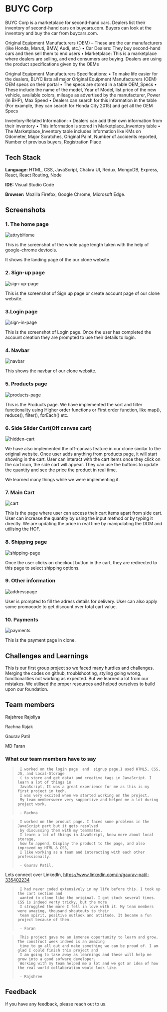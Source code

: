 # BUYC Corp


BUYC Corp is a marketplace for second-hand cars. Dealers list their inventory of second-hand cars on 
buycars.com. Buyers can look at the inventory and buy the car from buycars.com.

Original Equipment Manufacturers (OEM) – These are the car manufacturers (like Honda, Maruti, 
BMW, Audi, etc.) 
• Car Dealers: They buy second-hand cars and then sell them to end users 
• Marketplace: This is a marketplace where dealers are selling, and end consumers are buying. Dealers 
are using the product specifications given by the OEMs 
 
Original Equipment Manufacturers Specifications: 
• To make life easier for the dealers, BUYC lists all major Original Equipment Manufacturers (OEM) 
OEM specs on their portal 
• The specs are stored in a table OEM_Specs 
• These include the name of the model, Year of Model, list price of the new vehicle, available colors, 
mileage as advertised by the manufacturer, Power (in BHP), Max Speed 
• Dealers can search for this information in the table (For example, they can search for Honda City 2015) 
and get all the OEM Specs 
 
Inventory-Related Information: 
• Dealers can add their own information from their inventory 
• This information is stored in Marketplace_Inventory table 
• The Marketplace_Inventory table includes information like KMs on Odometer, Major Scratches, 
Original Paint, Number of accidents reported, Number of previous buyers, Registration Place 


## Tech Stack

**Language:** HTML, CSS, JavaScript, Chakra UI, Redux, MongoDB, Express, React, React Routing, Node

**IDE:** Visual Studio Code

**Browser:** Mozilla Firefox, Google Chrome, Microsoft Edge.



## Screenshots

### 1. The home page

![attrybHome](https://github.com/RajshreeRajoliya/BUYCCorp/assets/113670900/8c07b42f-17ff-4d18-b213-3944bca8575d)


This is the screenshot of the whole page length taken with the help of google-chrome devtools.

It shows the landing page of the our clone website.

### 2. Sign-up page

![sign-up-page](https://github.com/RajshreeRajoliya/BlueflyProject/blob/Rajshree/img%20for%20readme/sign%20up.jpeg)

This is the screenshot of Sign up page or create account page of our clone website.

### 3.Login page
![sign-in-page](https://github.com/RajshreeRajoliya/BlueflyProject/blob/Rajshree/img%20for%20readme/login.jpeg)

This is the screenshot of Login page. Once the user has completed the account creation they are prompted to use their details to login.

### 4. Navbar
![navbar](https://github.com/RajshreeRajoliya/BlueflyProject/blob/Rajshree/img%20for%20readme/img_navbar.jpeg)

This shows the navbar of our clone website.

### 5. Products page
![products-page](https://github.com/RajshreeRajoliya/BlueflyProject/blob/Rajshree/img%20for%20readme/products.jpeg)

This is the Products page. We have implemented the sort and filter functionality using Higher order functions or First order function, like
map(), reduce(), filter(), forEach() etc. 

### 6. Side Slider Cart(Off canvas cart)
![hidden-cart](https://github.com/RajshreeRajoliya/BlueflyProject/blob/Rajshree/img%20for%20readme/off-canvas-cart.jpeg)

We have also implemented the off-canvas feature in our clone similar to the original website.
Once user adds anything from products page, it will start showing in the cart. 
User can interact with the cart items once they click on the cart icon, the side cart will appear.
They can use the buttons to update the quantity and see the price the product in real time.

We learned many things while we were implementing it.

### 7. Main Cart
![cart](https://github.com/RajshreeRajoliya/BlueflyProject/blob/Rajshree/img%20for%20readme/main%20cart.jpeg)

This is the page where user can access their cart items apart from side cart.
User can increase the quantity by using the input method or by typing it directly.
We are updating the price in real time by manipulating the DOM and utilising the HOF.

### 8. Shipping page
![shipping-page](https://github.com/RajshreeRajoliya/BlueflyProject/blob/Rajshree/img%20for%20readme/shipping%20page.jpeg)

Once the user clicks on checkout button in the cart, they are redirected to this page to select shipping options.

### 9. Other information
![addresspage](https://github.com/RajshreeRajoliya/BlueflyProject/blob/Rajshree/img%20for%20readme/address.jpeg)

User is prompted to fill the adress details for delivery.
User can also apply some promocode to get discount over total cart value.

### 10. Payments
![payments](https://github.com/RajshreeRajoliya/BlueflyProject/blob/Rajshree/img%20for%20readme/payment.jpeg)

This is the payment page in clone.

## Challenges and Learnings

This is our first group project so we faced many hurdles and challenges.
Merging the codes on github, troublshooting, styling going wrong, functionalities not working as expected.
But we learned a lot from our mistakes. We utilised the proper resources and helped ourselves to build upon our foundation.



## Team members
 
Rajshree Rajoliya

Rachna Rajak

Gaurav Patil

MD Faran

### What our team members have to say

>      I worked on the login page  and  signup page.I used HTML5, CSS, JS, and Local-Storage 
>      ( to store and get data) and creative tags in JavaScript. I learn a lot of things in 
>      JavaScript, It was a great experience for me as this is my first project in tech. 
>      I was very excited when we started working on the project. 
>      My team memberswere very supportive and helped me a lot during project work.
> 
>      - Rachna

>      I worked on the product page. I faced some problems in the JavaScript part but it gets resolved 
>      by discussing them with my teammates. 
>      I learn a lot of things in JavaScript, know more about local storage, 
>      how to append, Display the product to the page, and also improved my HTML & CSS, 
>      I like working as a team and interacting with each other professionally.
>
>      - Gaurav Patil, 
Lets connect over LinkedIn, https://www.linkedin.com/in/gaurav-patil-335402234

>      I had never coded extensively in my life before this. I took up the cart section and 
>      wanted to clone like the original. I got stuck several times. CSS is indeed verty tricky, but the more
>      I struggled the more I fell in love with it. My team members were amazing, thousand shoutouts to their
>      team spirit, positive outlook and attitude. It became a fun project because of them.
>
>      - Faran

>      This project gave me an immense opportunity to learn and grow. The construct week indeed is an amazing 
>      time to go all out and make something we can be proud of. I am glad I could finish this project and 
>      I am going to take away as learnings and these will help me grow into a good sofware developer. 
>      Working with my team helped me a lot and we got an idea of how the real world collaboration would look like.
>
>      - Rajshree
     

## Feedback

If you have any feedback, please reach out to us.

